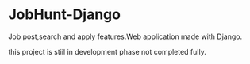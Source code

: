 # JobHunt-Django
Job post,search and apply features.Web application made with Django.

this project is stiil in development phase not completed fully.
